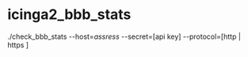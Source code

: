 # icinga2_bbb_stats
./check_bbb_stats --host=$assress$ --secret=[api key] --protocol=[http | https ]

